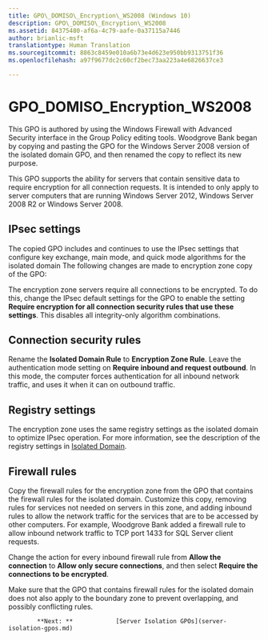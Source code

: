 ```yaml
---
title: GPO\_DOMISO\_Encryption\_WS2008 (Windows 10)
description: GPO\_DOMISO\_Encryption\_WS2008
ms.assetid: 84375480-af6a-4c79-aafe-0a37115a7446
author: brianlic-msft
translationtype: Human Translation
ms.sourcegitcommit: 8863c8459e010a6b73e4d623e950bb9313751f36
ms.openlocfilehash: a97f9677dc2c60cf2bec73aa223a4e6826637ce3

---
```


# GPO\_DOMISO\_Encryption\_WS2008


This GPO is authored by using the Windows Firewall with Advanced Security interface in the Group Policy editing tools. Woodgrove Bank began by copying and pasting the GPO for the Windows Server 2008 version of the isolated domain GPO, and then renamed the copy to reflect its new purpose.

This GPO supports the ability for servers that contain sensitive data to require encryption for all connection requests. It is intended to only apply to server computers that are running Windows Server 2012, Windows Server 2008 R2 or Windows Server 2008.

## IPsec settings


The copied GPO includes and continues to use the IPsec settings that configure key exchange, main mode, and quick mode algorithms for the isolated domain The following changes are made to encryption zone copy of the GPO:

The encryption zone servers require all connections to be encrypted. To do this, change the IPsec default settings for the GPO to enable the setting **Require encryption for all connection security rules that use these settings**. This disables all integrity-only algorithm combinations.

## Connection security rules


Rename the **Isolated Domain Rule** to **Encryption Zone Rule**. Leave the authentication mode setting on **Require inbound and request outbound**. In this mode, the computer forces authentication for all inbound network traffic, and uses it when it can on outbound traffic.

## Registry settings


The encryption zone uses the same registry settings as the isolated domain to optimize IPsec operation. For more information, see the description of the registry settings in [Isolated Domain](isolated-domain.md).

## Firewall rules


Copy the firewall rules for the encryption zone from the GPO that contains the firewall rules for the isolated domain. Customize this copy, removing rules for services not needed on servers in this zone, and adding inbound rules to allow the network traffic for the services that are to be accessed by other computers. For example, Woodgrove Bank added a firewall rule to allow inbound network traffic to TCP port 1433 for SQL Server client requests.

Change the action for every inbound firewall rule from **Allow the connection** to **Allow only secure connections**, and then select **Require the connections to be encrypted**.

Make sure that the GPO that contains firewall rules for the isolated domain does not also apply to the boundary zone to prevent overlapping, and possibly conflicting rules.


            **Next: **            [Server Isolation GPOs](server-isolation-gpos.md)
          

 

 








<!--HONumber=Jun16_HO4-->


